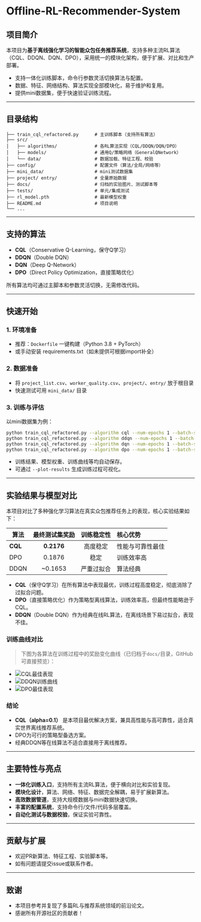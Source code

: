 # Offline-RL-Recommender-System

## 项目简介

本项目为**基于离线强化学习的智能众包任务推荐系统**，支持多种主流RL算法（CQL、DDQN、DQN、DPO），采用统一的模块化架构，便于扩展、对比和生产部署。

- 支持一体化训练脚本，命令行参数灵活切换算法与配置。
- 数据、特征、网络结构、算法实现全部模块化，易于维护和复用。
- 提供mini数据集，便于快速验证训练流程。

---

## 目录结构

```
├── train_cql_refactored.py      # 主训练脚本（支持所有算法）
├── src/
│   ├── algorithms/              # 各RL算法实现（CQL/DDQN/DQN/DPO）
│   ├── models/                  # 通用Q/策略网络（GeneralQNetwork）
│   └── data/                    # 数据加载、特征工程、校验
├── config/                      # 配置文件（算法/全局/网络等）
├── mini_data/                   # mini测试数据集
├── project/ entry/              # 全量原始数据
├── docs/                        # 归档的实验图片、测试脚本等
├── tests/                       # 单元/集成测试
├── rl_model.pth                 # 最新模型权重
├── README.md                    # 项目说明
└── ...
```

---

## 支持的算法

- **CQL**（Conservative Q-Learning，保守Q学习）
- **DDQN**（Double DQN）
- **DQN**（Deep Q-Network）
- **DPO**（Direct Policy Optimization，直接策略优化）

所有算法均可通过主脚本和参数灵活切换，无需修改代码。

---

## 快速开始

### 1. 环境准备
- 推荐：`Dockerfile` 一键构建（Python 3.8 + PyTorch）
- 或手动安装 requirements.txt（如未提供可根据import补全）

### 2. 数据准备
- 将 `project_list.csv`、`worker_quality.csv`、`project/`、`entry/` 放于根目录
- 快速测试可用 `mini_data/` 目录

### 3. 训练与评估

以mini数据集为例：

```bash
python train_cql_refactored.py --algorithm cql --num-epochs 1 --batch-size 4 --config-file mini_data_config.json
python train_cql_refactored.py --algorithm ddqn --num-epochs 1 --batch-size 4 --config-file mini_data_config.json
python train_cql_refactored.py --algorithm dqn --num-epochs 1 --batch-size 4 --config-file mini_data_config.json
python train_cql_refactored.py --algorithm dpo --num-epochs 1 --batch-size 4 --config-file mini_data_config.json
```

- 训练结果、模型权重、训练曲线等均自动保存。
- 可通过 `--plot-results` 生成训练过程可视化。

---

## 实验结果与模型对比

本项目对比了多种强化学习算法在真实众包推荐任务上的表现，核心实验结果如下：

| 算法   | 最终测试集奖励 | 训练稳定性   | 核心优势           |
|--------|:-------------:|:------------:|:------------------|
| **CQL**| **0.2176**    | 高度稳定     | 性能与可靠性最佳   |
| DPO    | 0.1876        | 稳定         | 训练效率高         |
| DDQN   | ~0.1653       | 严重过拟合   | 算法经典           |

- **CQL**（保守Q学习）在所有算法中表现最优，训练过程高度稳定，彻底消除了过拟合问题。
- **DPO**（直接策略优化）作为策略型离线算法，训练效率高，但最终性能略逊于CQL。
- **DDQN**（Double DQN）作为经典在线RL算法，在离线场景下易过拟合，表现不佳。

### 训练曲线对比

> 下图为各算法在训练过程中的奖励变化曲线（已归档于`docs/`目录，GitHub可直接预览）：

- ![CQL最佳表现](docs/cql.png)
- ![DDQN训练曲线](docs/ddqn.png)
- ![DPO最佳表现](docs/dpo.png)

### 结论

- **CQL（alpha=0.1）** 是本项目最优解决方案，兼具高性能与高可靠性，适合真实世界离线推荐系统。
- DPO为可行的策略型备选方案。
- 经典DDQN等在线算法不适合直接用于离线推荐。

---

## 主要特性与亮点
- **一体化训练入口**，支持所有主流RL算法，便于横向对比和实验复现。
- **模块化设计**，算法、网络、特征、数据完全解耦，易于扩展新算法。
- **高效数据管道**，支持大规模数据与mini数据快速切换。
- **丰富的配置系统**，支持命令行/文件/代码多层覆盖。
- **自动化测试与数据校验**，保证实验可靠性。

---

## 贡献与扩展
- 欢迎PR新算法、特征工程、实验脚本等。
- 如有问题请提交issue或联系作者。

---

## 致谢
- 本项目参考并复现了多篇RL与推荐系统领域的前沿论文。
- 感谢所有开源社区的贡献者！
